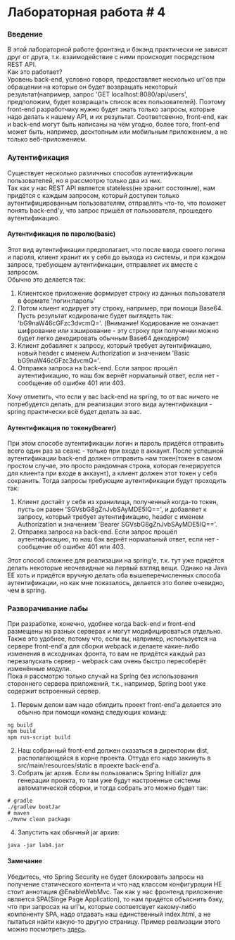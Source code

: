 # Лабораторная работа \# 4

### Введение

В этой лабораторной работе фронтэнд и бэкэнд практически не зависят друг от друга, 
т.к. взаимодействие с ними происходит посредством REST API.  
Как это работает?  
Уровень back-end, условно говоря, предоставляет несколько url'ов при обращении на которые он будет возвращать некоторый результат(например, запрос 'GET localhost:8080/api/users', предположим,
 будет возвращать список всех пользователей). Поэтому front-end разработчику нужно будет знать только запросы, которые надо делать к нашему API, и их результат. Соответсвенно, front-end, как и back-end могут быть написаны на чём угодно, более того, front-end может быть, например, десктопным или мобильным приложением, а не только веб-приложением.  

### Аутентификация

Существует несколько различных способов аутентификации пользователей, но я рассмотрю только два из них.  
Так как у нас REST API является stateless(не хранит состояние), нам придётся с каждым запросом, который доступен только аутентифицированным пользователям, отправлять что-то, 
что поможет понять back-end'у, что запрос пришёл от пользователя, прошедего аутентификацию.

#### Аутентификация по паролю(basic)

Этот вид аутентификации предполагает, что после ввода своего логина и пароля, клиент хранит их у себя до выхода из системы, и при каждом запросе, требующем аутентификации, отправляет их вместе с запросом.  
Обычно это делается так:  
1. Клиентское приложение формирует строку из данных пользователя в формате 'логин:пароль'
1. Потом клиент кодирует эту строку, например, при помощи Base64. Пусть результат кодирование будет выглядеть так: 'bG9naW46cGFzc3dvcmQ='. (Внимание! Кодирование не означает шифрование или хэширование - эту строку при получении можно будет легко декодировать обычным Base64 декодером)
1. Клиент добавляет к запросу, который требует аутентификацию, новый header с именем Authorization и значением 'Basic bG9naW46cGFzc3dvcmQ='.
1. Отправка запроса на back-end. Если запрос прошёл аутентификацию, то наш бэк вернёт нормальный ответ, если нет - сообщение об ошибке 401 или 403.  

Хочу отметить, что если у вас back-end на spring, то от вас ничего не потребудется делать, для реализации этого вида аутентификации - spring практически всё будет делать за вас.

#### Аутентификация по токену(bearer)

При этом способе аутентификации логин и пароль придётся отправить всего один раз за сеанс - только при входе в аккаунт.
После успешной аутентификации back-end должен отправить нам токен(токен в самом простом случае, это просто рандомная строка, которая генерируется для клиента при входе в аккаунт),
а клиент должен этот токен у себя сохранить.
Тогда запросы требующие аутентификации будут проходить так:  
1. Клиент достаёт у себя из хранилища, полученный когда-то токен, пусть он равен 'SGVsbG8gZnJvbSAyMDE5IQ==', и добавляет к запросу, который требует аутентификацию,
header с именем Authorization и значением 'Bearer SGVsbG8gZnJvbSAyMDE5IQ=='.
1. Отправка запроса на back-end. Если запрос прошёл аутентификацию, то наш бэк вернёт нормальный ответ, если нет - сообщение об ошибке 401 или 403.  

Этот способ сложнее для реализации на spring'e, т.к. тут уже придётся делать некоторые неочевидные на первый взгляд вещи.
Однако на Java EE хоть и придётся вручную делать оба вышеперечисленных способа аутентификации, но как мне показалось, делается это более очевидно, чем в spring.


### Разворачивание лабы

При разработке, конечно, удобнее когда back-end и front-end размещены на разных серверах и могут модифицироваться отдельно. Также это удобнее, потому что, если вы, например, используется на сервере front-end'a для сборки webpack и делаете какие-либо изменения в исходниках фронта, то вам не придётся каждый раз перезапускать сервер - webpack сам очень быстро пересоберёт изменённые модули.  
Пока я рассмотрю только случай на Spring без использования стороннего сервера приложений, т.к., например, Spring boot уже содержит встроенный сервер.

1. Первым делом вам надо сбилдить проект front-end'a делается это обычно при помощи команд следующих команд:
```shell
ng build
npm build
npm run-script build
```
2. Наш собранный front-end должен оказаться в директории dist, располагающейся в корне проекта. Оттуда его надо закинуть в src/main/resources/static в проекте back-end'a.
3. Собрать jar архив. Если вы пользовались Spring Initializr для генерации проекта, то там уже будут настроенные системы автоматической сборки, и тогда собрать это можно будет так:
```shell
# gradle
./gradlew bootJar
# maven
./mvnw clean package
```
4. Запустить как обычный jar архив:
```shell
java -jar lab4.jar
```

#### Замечание
Убедитесь, что Spring Security не будет блокировать запросы на получение статического контента и что над классом конфигурации НЕ стоит аннотация @EnableWebMvc.
Так как у нас фронтенд приложение является SPA(Singe Page Application), то нам придётся объяснить бэку, что при запросах на url'ы, которые соответсвует какому-либо компоненту SPA, надо отдавать наш 
единственный index.html, а не пытаться найти какую-то другую страницу. Пример реализации этого можно посмотреть [здесь](https://github.com/DeltaThreeEight/Spring-Backend-for-Lab4/blob/master/src/main/java/app/controller/FrontController.java).



